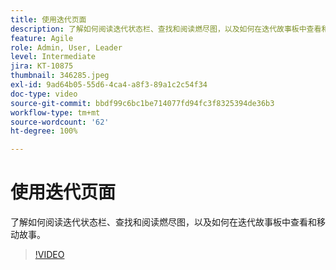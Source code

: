 ```yaml
---
title: 使用迭代页面
description: 了解如何阅读迭代状态栏、查找和阅读燃尽图，以及如何在迭代故事板中查看和移动故事。
feature: Agile
role: Admin, User, Leader
level: Intermediate
jira: KT-10875
thumbnail: 346285.jpeg
exl-id: 9ad64b05-55d6-4ca4-a8f3-89a1c2c54f34
doc-type: video
source-git-commit: bbdf99c6bc1be714077fd94fc3f8325394de36b3
workflow-type: tm+mt
source-wordcount: '62'
ht-degree: 100%

---
```


# 使用迭代页面

了解如何阅读迭代状态栏、查找和阅读燃尽图，以及如何在迭代故事板中查看和移动故事。

>[!VIDEO](https://video.tv.adobe.com/v/346285/?quality=12&learn=on&enablevpops=1)
